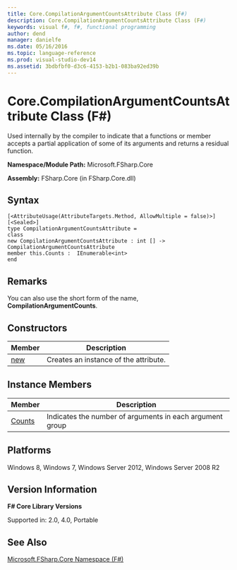 ```yaml
---
title: Core.CompilationArgumentCountsAttribute Class (F#)
description: Core.CompilationArgumentCountsAttribute Class (F#)
keywords: visual f#, f#, functional programming
author: dend
manager: danielfe
ms.date: 05/16/2016
ms.topic: language-reference
ms.prod: visual-studio-dev14
ms.assetid: 3bdbfbf0-d3c6-4153-b2b1-083ba92ed39b 
---
```


# Core.CompilationArgumentCountsAttribute Class (F#)

Used internally by the compiler to indicate that a functions or member accepts a partial application of some of its arguments and returns a residual function.

**Namespace/Module Path:** Microsoft.FSharp.Core

**Assembly:** FSharp.Core (in FSharp.Core.dll)


## Syntax

```
[<AttributeUsage(AttributeTargets.Method, AllowMultiple = false)>]
[<Sealed>]
type CompilationArgumentCountsAttribute =
class
new CompilationArgumentCountsAttribute : int [] -> CompilationArgumentCountsAttribute
member this.Counts :  IEnumerable<int>
end
```

## Remarks
You can also use the short form of the name, **CompilationArgumentCounts**.


## Constructors


|Member|Description|
|------|-----------|
|[new](http://msdn.microsoft.com/en-us/library/3f551a93-42c4-45fc-9bd4-5daf714e31bc)|Creates an instance of the attribute.|

## Instance Members


|Member|Description|
|------|-----------|
|[Counts](http://msdn.microsoft.com/en-us/library/c7ea3be1-a18a-421d-b8b2-f63f511ea193)|Indicates the number of arguments in each argument group|

## Platforms
Windows 8, Windows 7, Windows Server 2012, Windows Server 2008 R2


## Version Information
**F# Core Library Versions**

Supported in: 2.0, 4.0, Portable




## See Also
[Microsoft.FSharp.Core Namespace &#40;F&#35;&#41;](Microsoft.FSharp.Core-Namespace-%5BFSharp%5D.md)

